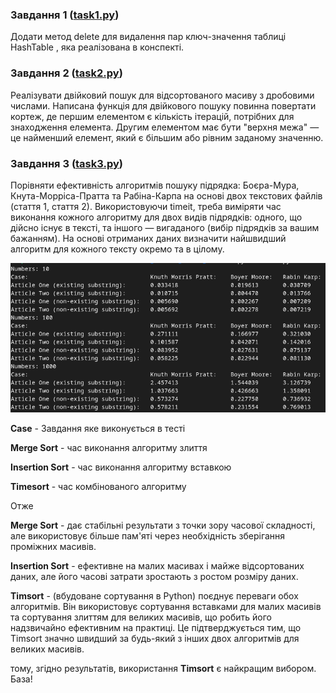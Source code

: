 ### Завдання 1 ([task1.py](task1.py))
Додати метод delete для видалення пар ключ-значення таблиці HashTable , яка реалізована в конспекті.

### Завдання 2 ([task2.py](task2.py))
Реалізувати двійковий пошук для відсортованого масиву з дробовими числами. Написана функція для двійкового пошуку повинна повертати кортеж, де першим елементом є кількість ітерацій, потрібних для знаходження елемента. Другим елементом має бути "верхня межа" — це найменший елемент, який є більшим або рівним заданому значенню.

### Завдання 3 ([task3.py](task3.py))
Порівняти ефективність алгоритмів пошуку підрядка: Боєра-Мура, Кнута-Морріса-Пратта та Рабіна-Карпа на основі двох текстових файлів (стаття 1, стаття 2). Використовуючи timeit, треба виміряти час виконання кожного алгоритму для двох видів підрядків: одного, що дійсно існує в тексті, та іншого — вигаданого (вибір підрядків за вашим бажанням). На основі отриманих даних визначити найшвидший алгоритм для кожного тексту окремо та в цілому.

![result](task3_result.png "result")

**Case** - Завдання яке виконується в тесті

**Merge Sort** - час виконання алгоритму злиття

**Insertion Sort** - час виконання алгоритму вставкою

**Timesort** - час комбінованого алгоритму

Отже

**Merge Sort** - дає стабільні результати з точки зору часової складності, але використовує більше пам'яті через необхідність зберігання проміжних масивів.

**Insertion Sort** - ефективне на малих масивах і майже відсортованих даних, але його часові затрати зростають з ростом розміру даних.

**Timsort** - (вбудоване сортування в Python) поєднує переваги обох алгоритмів. Він використовує сортування вставками для малих масивів та сортування злиттям для великих масивів, що робить його надзвичайно ефективним на практиці. Це підтверджується тим, що Timsort значно швидший за будь-який з інших двох алгоритмів для великих масивів.

тому, згідно результатів, використання **Timsort** є найкращим вибором. База!
